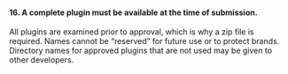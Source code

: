 <h4>16. A complete plugin must be available at the time of submission.</h4>

All plugins are examined prior to approval, which is why a zip file is required. Names cannot be “reserved” for future use or to protect brands. Directory names for approved plugins that are not used may be given to other developers.
